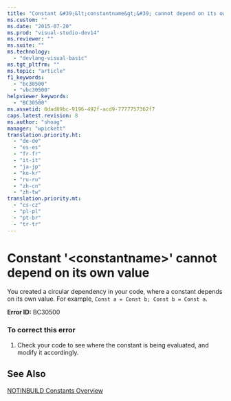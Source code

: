```yaml
---
title: "Constant &#39;&lt;constantname&gt;&#39; cannot depend on its own value"
ms.custom: ""
ms.date: "2015-07-20"
ms.prod: "visual-studio-dev14"
ms.reviewer: ""
ms.suite: ""
ms.technology: 
  - "devlang-visual-basic"
ms.tgt_pltfrm: ""
ms.topic: "article"
f1_keywords: 
  - "bc30500"
  - "vbc30500"
helpviewer_keywords: 
  - "BC30500"
ms.assetid: 0dad89bc-9196-492f-acd9-7777757362f7
caps.latest.revision: 8
ms.author: "shoag"
manager: "wpickett"
translation.priority.ht: 
  - "de-de"
  - "es-es"
  - "fr-fr"
  - "it-it"
  - "ja-jp"
  - "ko-kr"
  - "ru-ru"
  - "zh-cn"
  - "zh-tw"
translation.priority.mt: 
  - "cs-cz"
  - "pl-pl"
  - "pt-br"
  - "tr-tr"
---
```

# Constant &#39;&lt;constantname&gt;&#39; cannot depend on its own value
You created a circular dependency in your code, where a constant depends on its own value. For example, `Const a = Const b; Const b = Const a`.  
  
 **Error ID:** BC30500  
  
### To correct this error  
  
1.  Check your code to see where the constant is being evaluated, and modify it accordingly.  
  
## See Also  
 [NOTINBUILD Constants Overview](http://msdn.microsoft.com/en-us/5c7f57fb-48b2-4a2f-afee-79d8e3adf15b)